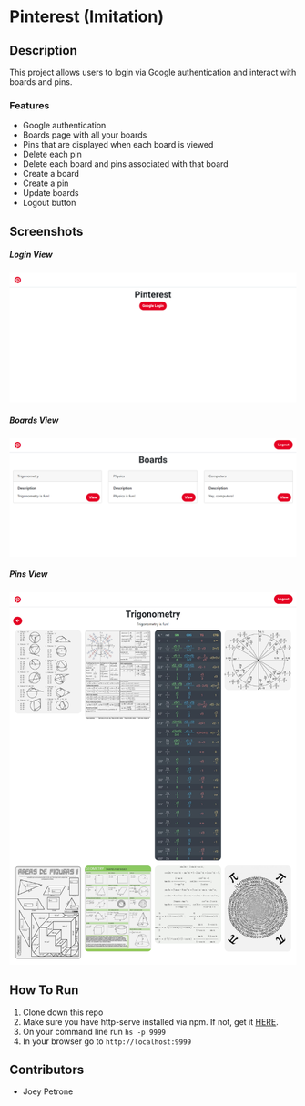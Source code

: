 # Pinterest (Imitation)

## Description
This project allows users to login via Google authentication and interact with boards and pins. 

### Features
* Google authentication
* Boards page with all your boards
* Pins that are displayed when each board is viewed
* Delete each pin
* Delete each board and pins associated with that board
* Create a board 
* Create a pin
* Update boards 
* Logout button

## Screenshots
##### Login View
![Login View](/images/screenshots/login-view.png)
##### Boards View
![Boards View](/images/screenshots/boards-view.png)
##### Pins View
![Pins View](/images/screenshots/pins-view.png)

## How To Run
1. Clone down this repo
1. Make sure you have  http-serve installed via npm. If not, get it [HERE](https://npmjs.com/package/http-server).
1. On your command line run `hs -p 9999`
1. In your browser go to `http://localhost:9999`
## Contributors
* Joey Petrone
